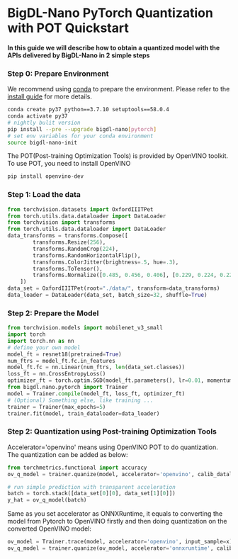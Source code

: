 # BigDL-Nano PyTorch Quantization with POT Quickstart

**In this guide we will describe how to obtain a quantized model with the APIs delivered by BigDL-Nano in 2 simple steps**

### **Step 0: Prepare Environment**
We recommend using [conda](https://docs.conda.io/projects/conda/en/latest/user-guide/install/) to prepare the environment. Please refer to the [install guide](../../UserGuide/python.md) for more details.

```bash
conda create py37 python==3.7.10 setuptools==58.0.4
conda activate py37
# nightly bulit version
pip install --pre --upgrade bigdl-nano[pytorch]
# set env variables for your conda environment
source bigdl-nano-init
```

The POT(Post-training Optimization Tools) is provided by OpenVINO toolkit. To use POT, you need to install OpenVINO
```python
pip install openvino-dev
```

### **Step 1: Load the data**
```python
from torchvision.datasets import OxfordIIITPet
from torch.utils.data.dataloader import DataLoader
from torchvision import transforms
from torch.utils.data.dataloader import DataLoader
data_transforms = transforms.Compose([
        transforms.Resize(256),
        transforms.RandomCrop(224),
        transforms.RandomHorizontalFlip(),
        transforms.ColorJitter(brightness=.5, hue=.3),
        transforms.ToTensor(),
        transforms.Normalize([0.485, 0.456, 0.406], [0.229, 0.224, 0.225])
    ])
data_set = OxfordIIITPet(root="./data/", transform=data_transforms)
data_loader = DataLoader(data_set, batch_size=32, shuffle=True)
```

### **Step 2: Prepare the Model**
```python
from torchvision.models import mobilenet_v3_small
import torch
import torch.nn as nn
# define your own model
model_ft = resnet18(pretrained=True)
num_ftrs = model_ft.fc.in_features
model_ft.fc = nn.Linear(num_ftrs, len(data_set.classes))
loss_ft = nn.CrossEntropyLoss()
optimizer_ft = torch.optim.SGD(model_ft.parameters(), lr=0.01, momentum=0.9, weight_decay=5e-4)
from bigdl.nano.pytorch import Trainer
model = Trainer.compile(model_ft, loss_ft, optimizer_ft)
# (Optional) Something else, like training ...
trainer = Trainer(max_epochs=5)
trainer.fit(model, train_dataloader=data_loader)
```

### **Step 2: Quantization using Post-training Optimization Tools**
Accelerator='openvino' means using OpenVINO POT to do quantization. The quantization can be added as below:
```python
from torchmetrics.functional import accuracy
ov_q_model = trainer.quanize(model, accelerator='openvino', calib_dataloader=data_loader, metric=accuracy)

# run simple prediction with transparent acceleration
batch = torch.stack([data_set[0][0], data_set[1][0]])
y_hat = ov_q_model(batch)
```
Same as you set accelerator as ONNXRuntime, it equals to converting the model from Pytorch to OpenVINO firstly and then doing quantization on the converted OpenVINO model:
```python
ov_model = Trainer.trace(model, accelerator='openvino', input_sample=x):
ov_q_model = trainer.quanize(ov_model, accelerator='onnxruntime', calib_dataloader=dataloader)